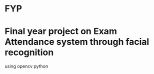 # FYP
<h1>Final year project on Exam Attendance system through facial recognition</h1>
<be>
using opencv python
